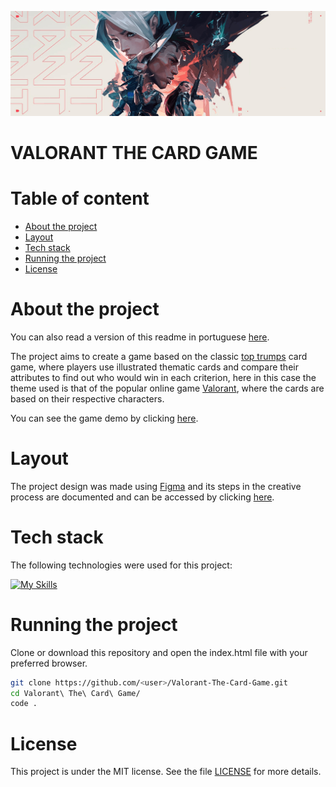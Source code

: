 ![valorant banner](./assets/images/valorant%20banner2.png "Valorant Banner")

<h1>VALORANT THE CARD GAME</h1>

<h1>Table of content</h1>

- [About the project](#about-the-project)
- [Layout](#layout)
- [Tech stack](#tech-stack)
- [Running the project](#running-the-project)
- [License](#license)

# About the project

You can also read a version of this readme in portuguese [here](https://github.com/jefersonsilva01/Valorant-The-Card-Game/blob/main/README-pt_BR.md).

The project aims to create a game based on the classic [top trumps](https://en.wikipedia.org/wiki/Top_Trumps) card game, where players use illustrated thematic cards and compare their attributes to find out who would win in each criterion, here in this case the theme used is that of the popular online game [Valorant](https://playvalorant.com/en-us/), where the cards are based on their respective characters.

You can see the game demo by clicking [here](https://jefersonsilva01.github.io/Valorant-The-Card-Game/).

# Layout

The project design was made using [Figma](https://www.figma.com/) and its steps in the creative process are documented and can be accessed by clicking [here](https://www.figma.com/file/Axh7rQRFZNxosyKM2EiIa1/VALORANT---THE-CARD-GAME?type=design&node-id=2-4&mode=design).

# Tech stack

The following technologies were used for this project:

[![My Skills](https://skillicons.dev/icons?i=vscode,html,css,js,git,github,figma,jasmine)](https://skillicons.dev)

# Running the project

Clone or download this repository and open the index.html file with your preferred browser.

```bash
git clone https://github.com/<user>/Valorant-The-Card-Game.git
cd Valorant\ The\ Card\ Game/
code .
```

# License

This project is under the MIT license. See the file [LICENSE](https://github.com/jefersonsilva01/Valorant-The-Card-Game/blob/main/LICENSE) for more details.
